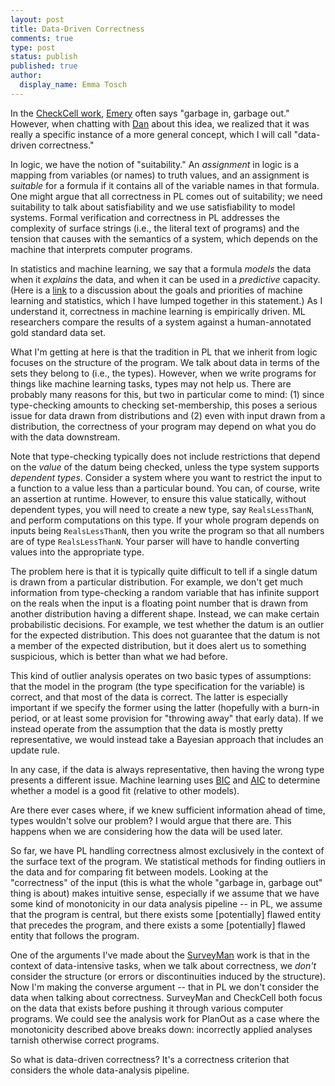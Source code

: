 ```yaml
---
layout: post
title: Data-Driven Correctness
comments: true
type: post
status: publish
published: true
author:
  display_name: Emma Tosch
---
```


In the [CheckCell work](htttp://checkcell.org), [Emery](http://cics.umass.edu/~emery) often says "garbage in, garbage out." However, when chatting with [Dan](http://cics.umass.edu/~dbarowy) about this idea, we realized that it was really a specific instance of a more general concept, which I will call "data-driven correctness."

In logic, we have the notion of "suitability."  An _assignment_ in logic is a mapping from variables (or names) to truth values, and an assignment is _suitable_ for a formula if it contains all of the variable names in that formula. One might argue that all correctness in PL comes out of suitability; we need suitability to talk about satisfiability and we use satisfiability to model systems. Formal verification and correctness in PL addresses the complexity of surface strings (i.e., the literal text of programs) and the tension that causes with the semantics of a system, which depends on the machine that interprets computer programs. 

In statistics and machine learning, we say that a formula _models_ the data when it _explains_ the data, and when it can be used in a _predictive_ capacity. (Here is a [link](http://andrewgelman.com/2012/09/04/model-checking-and-model-understanding-in-machine-learning/) to a discussion about the goals and priorities of machine learning and statistics, which I have lumped together in this statement.) As I understand it, correctness in machine learning is empirically driven. ML researchers compare the results of a system against a human-annotated gold standard data set.

What I'm getting at here is that the tradition in PL that we inherit from logic focuses on the structure of the program. We talk about data in terms of the sets they belong to (i.e., the types). However, when we write programs for things like machine learning tasks, types may not help us. There are probably many reasons for this, but two in particular come to mind: (1) since type-checking amounts to checking set-membership, this poses a serious issue for data drawn from distributions and (2) even with input drawn from a distribution, the correctness of your program may depend on what you do with the data downstream.

Note that type-checking typically does not include restrictions that depend on the _value_ of the datum being checked, unless the type system supports _dependent types_. Consider a system where you want to restrict the input to a function to a value less than a particular bound. You can, of course, write an assertion at runtime. However, to ensure this value statically, without dependent types, you will need to create a new type, say `RealsLessThanN`, and perform computations on this type. If your whole program depends on inputs being `RealsLessThanN`, then you write the program so that all numbers are of type `RealsLessThanN`. Your parser will have to handle converting values into the appropriate type.

The problem here is that it is typically quite difficult to tell if a single datum is drawn from a particular distribution. For example, we don't get much information from type-checking a random variable that has infinite support on the reals when the input is a floating point number that is drawn from another distribution having a different shape. Instead, we can make certain probabilistic decisions. For example, we test whether the datum is an outlier for the expected distribution. This does not guarantee that the datum is not a member of the expected distribution, but it does alert us to something suspicious, which is better than what we had before.

This kind of outlier analysis operates on two basic types of assumptions: that the model in the program (the type specification for the variable) is correct, and that most of the data is correct. The latter is especially important if we specify the former using the latter (hopefully with a burn-in period, or at least some provision for "throwing away" that early data). If we instead operate from the assumption that the data is mostly pretty representative, we would instead take a Bayesian approach that includes an update rule.

In any case, if the data is always representative, then having the wrong type presents a different issue. Machine learning uses [BIC](https://en.wikipedia.org/wiki/Bayesian_information_criterion) and [AIC](https://en.wikipedia.org/wiki/Akaike_information_criterion) to determine whether a model is a good fit (relative to other models).

Are there ever cases where, if we knew sufficient information ahead of time, types wouldn't solve our problem? I would argue that there are. This happens when we are considering how the data will be used later.

So far, we have PL handling correctness almost exclusively in the context of the surface text of the program. We statistical methods for finding outliers in the data and for comparing fit between models. Looking at the "correctness" of the input (this is what the whole "garbage in, garbage out" thing is about) makes intuitive sense, especially if we assume that we have some kind of monotonicity in our data analysis pipeline -- in PL, we assume that the program is central, but there exists some [potentially] flawed entity that precedes the program, and there exists a some [potentially] flawed entity that follows the program.

One of the arguments I've made about the [SurveyMan](http://surveyman.org) work is that in the context of data-intensive tasks, when we talk about correctness, we *don't* consider the structure (or errors or discontinuities induced by the structure). Now I'm making the converse argument -- that in PL we don't consider the data when talking about correctness. SurveyMan and CheckCell both focus on the data that exists before pushing it through various computer programs. We could see the analysis work for PlanOut as a case where the monotonicity described above breaks down: incorrectly applied analyses tarnish otherwise correct programs. 

So what is data-driven correctness? It's a correctness criterion that considers the whole data-analysis pipeline. 
